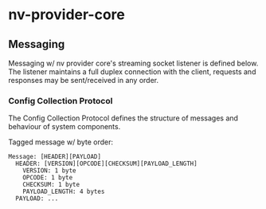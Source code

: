 # nv-provider-core

## Messaging

Messaging w/ nv provider core's streaming socket listener is defined below.
The listener maintains a full duplex connection with the client,
requests and responses may be sent/received in any order.

### Config Collection Protocol

The Config Collection Protocol defines the structure of messages and behaviour of system components.

Tagged message w/ byte order:

```
Message: [HEADER][PAYLOAD]
  HEADER: [VERSION][OPCODE][CHECKSUM][PAYLOAD_LENGTH]
    VERSION: 1 byte
    OPCODE: 1 byte
    CHECKSUM: 1 byte
    PAYLOAD_LENGTH: 4 bytes
  PAYLOAD: ...

```
